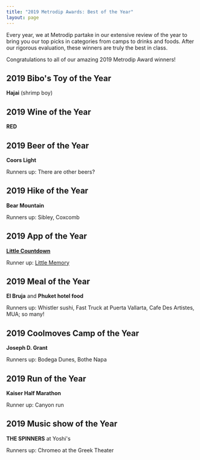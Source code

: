 ```yaml
---
title: "2019 Metrodip Awards: Best of the Year"
layout: page
---
```


Every year, we at Metrodip partake in our extensive review of the year to bring you our top picks in categories from camps to drinks and foods. After our rigorous evaluation, these winners are truly the best in class.

Congratulations to all of our amazing 2019 Metrodip Award winners!


## 2019 Bibo's Toy of the Year
**Hajai** (shrimp boy)

## 2019 Wine of the Year
**RED**

## 2019 Beer of the Year
**Coors Light**

Runners up: There are other beers?

## 2019 Hike of the Year
**Bear Mountain**

Runners up: Sibley, Coxcomb

## 2019 App of the Year
[**Little Countdown**](https://littlecountdown.com)

Runner up: [Little Memory](https://thelittlememory.com)

## 2019 Meal of the Year
**El Bruja** and **Phuket hotel food**

Runners up: Whistler sushi, Fast Truck at Puerta Vallarta, Cafe Des Artistes, MUA; so many!

## 2019 Coolmoves Camp of the Year
**Joseph D. Grant**

Runners up: Bodega Dunes, Bothe Napa

## 2019 Run of the Year
**Kaiser Half Marathon**

Runner up: Canyon run

## 2019 Music show of the Year
**THE SPINNERS** at Yoshi's

Runners up: Chromeo at the Greek Theater